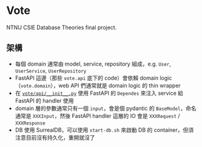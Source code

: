 # Vote

NTNU CSIE Database Theories final project.

## 架構

- 每個 domain 通常由 model, service, repository 組成，e.g. `User`, `UserService`, `UserRepository`
- FastAPI 這邊（那些 `vote.api` 底下的 code）會依賴 domain logic（`vote.domain`），web API 們通常就是 domain logic 的 thin wrapper
- 在 [`vote/api/__init__.py`](vote/api/__init__.py) 使用 FastAPI 的 `Dependes` 來注入 service 給 FastAPI 的 handler 使用
- domain 層的參數通常只有一個 `input`，會是個 pydantic 的 `BaseModel`，命名通常是 `XXXInput`，然後 FastAPI handler 這層的 IO 會是 `XXXRequest` / `XXXResponse`
- DB 使用 SurrealDB，可以使用 `start-db.sh` 來啟動 DB 的 container，但須注意目前沒有持久化，重開就沒了
